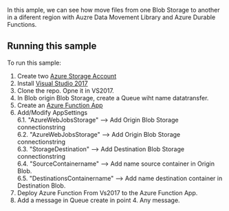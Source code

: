 In this ample, we can see how move files from one Blob Storage to another in a diferent region 
with Auzre Data Movement Library and Azure Durable Functions.

## Running this sample

To run this sample:

1. Create two [Azure Storage Account](https://docs.microsoft.com/en-us/azure/storage/storage-create-storage-account)
2. Install [Visual Studio 2017](https://www.visualstudio.com/en/downloads/)
3. Clone the repo. Opne it in VS2017.
4. In Blob origin Blob Storage, create a Queue wiht name datatransfer.
5. Create an [Azure Function App](https://docs.microsoft.com/en-US/azure/azure-functions/functions-create-first-azure-function)
6. Add/Modify AppSettings  
  6.1. "AzureWebJobsStorage" --> Add Origin Blob Storage connectionstring  
  6.2. "AzureWebJobsStorage" -->  Add Origin Blob Storage connectionstring  
  6.3. "StorageDestination" --> Add Destination Blob Storage connectionstring  
  6.4. "SourceContainername" --> Add name source container in Origin Blob.  
  6.5. "DestinationsContainername" --> Add name destination container in Destination Blob.  
7. Deploy Azure Function From Vs2017 to the Azure Function App.
8. Add a message in Queue create in point 4. Any message.
